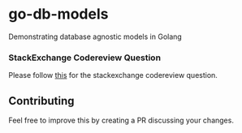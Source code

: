 # go-db-models
Demonstrating database agnostic models in Golang

### StackExchange Codereview Question
Please follow [this](https://codereview.stackexchange.com/questions/177338/database-agnostic-user-model-in-golang) for the stackexchange codereview question.

## Contributing

Feel free to improve this by creating a PR discussing your changes.
